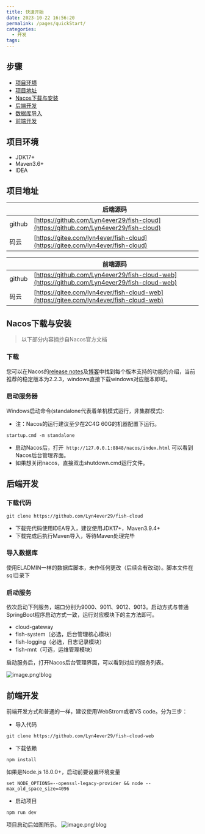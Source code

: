 ```yaml
---
title: 快速开始
date: 2023-10-22 16:56:20
permalink: /pages/quickStart/
categories:
  - 开发
tags:
---
```

## 步骤
- [项目环境](#项目环境)
- [项目地址](#项目地址)
- [Nacos下载与安装](#Nacos下载与安装)
- [后端开发](#后端开发)
- [数据库导入](#数据库导入)
- [前端开发](#前端开发)

## 项目环境 ##
- JDK17+
- Maven3.6+
- IDEA

## 项目地址 ##

|        | 后端源码                                                                                 |   
|--------|--------------------------------------------------------------------------------------|
| github | [https://github.com/Lyn4ever29/fish-cloud](https://github.com/Lyn4ever29/fish-cloud) |    
| 码云     | [https://gitee.com/lyn4ever/fish-cloud](https://gitee.com/lyn4ever/fish-cloud)                                                                                 |


| | 前端源码                                                                                         |
|--|----------------------------------------------------------------------------------------------|
|github| [https://github.com/Lyn4ever29/fish-cloud-web](https://github.com/Lyn4ever29/fish-cloud-web) |
|码云| [https://gitee.com/lyn4ever/fish-cloud-web](https://gitee.com/lyn4ever/fish-cloud-web)                                                                                         |

## Nacos下载与安装 ##
> 以下部分内容摘抄自Nacos官方文档

### 下载
您可以在Nacos的[release notes](https://github.com/alibaba/nacos/releases)及[博客](https://nacos.io/zh-cn/blog/index.html)中找到每个版本支持的功能的介绍，当前推荐的稳定版本为2.2.3，windows直接下载windows对应版本即可。
### 启动服务器
Windows启动命令(standalone代表着单机模式运行，非集群模式):
- 注：Nacos的运行建议至少在2C4G 60G的机器配置下运行。

```
startup.cmd -m standalone
```
- 启动Nacos后，打开``` http://127.0.0.1:8848/nacos/index.html``` 可以看到Nacos后台管理界面。
- 如果想关闭nacos，直接双击shutdown.cmd运行文件。


## 后端开发 ##

### 下载代码
```shell
git clone https://github.com/Lyn4ever29/fish-cloud
```
- 下载完代码使用IDEA导入，建议使用JDK17+，Maven3.9.4+
- 下载完成后执行Maven导入，等待Maven处理完毕
### 导入数据库
使用ELADMIN一样的数据库脚本，未作任何更改（后续会有改动）。脚本文件在sql目录下
###  启动服务
依次启动下列服务，端口分别为9000、9011、9012、9013。启动方式与普通SpringBoot程序启动方式一致，运行对应模块下的主方法即可。
- cloud-gateway
- fish-system（必选，后台管理核心模块）
- fish-logging（必选，日志记录模块）
- fish-mnt（可选，运维管理模块）

启动服务后，打开Nacos后台管理界面，可以看到对应的服务列表。

![image.png!blog](https://img.jhacker.cn/img/20231024180654.png)



## 前端开发 ##
前端开发方式和普通的一样，建议使用WebStrom或者VS code。分为三步：
- 导入代码
```shell
git clone https://github.com/Lyn4ever29/fish-cloud-web
```
- 下载依赖
```shell
npm install 
```
如果是Node.js 18.0.0+，启动前要设置环境变量
```shell
set NODE_OPTIONS=--openssl-legacy-provider && node --max_old_space_size=4096
```
- 启动项目
```shell
npm run dev
```
项目启动后如图所示。
![image.png!blog](https://img.jhacker.cn/img/20231024182653.png)

